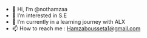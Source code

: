- 👋 Hi, I’m @nothamzaa
- 👀 I’m interested in S.E
- 🌱 I’m currently in a learning journey with ALX 
- 📫 How to reach me : Hamzabousseta1@gmail.com

<!---
nothamzaa/nothamzaa is a ✨ special ✨ repository because its `README.md` (this file) appears on your GitHub profile.
You can click the Preview link to take a look at your changes.
--->
